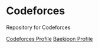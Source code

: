 # Codeforces
Repository for Codeforces

[Codeforces Profile](http://codeforces.com/profile/Kimsteam)
[Baekjoon Profile](https://www.acmicpc.net/user/kimds5344)  
